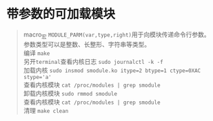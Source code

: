 # 带参数的可加载模块

> macro<sub>宏</sub> `MODULE_PARM(var,type,right)`用于向模块传递命令行参数。 \
> 参数类型可以是整数、长整形、字符串等类型。\
> 编译 `make` \
> 另开`terminal`查看内核日志 `sudo journalctl -k -f` \
> 加载内核 `sudo insmod smodule.ko itype=2 btype=1 ctype=0XAC stype='a'` \
> 查看内核模块 `cat /proc/modules | grep smodule` \
> 卸载内核模块 `sudo rmmod smodule` \
> 查看内核模块 `cat /proc/modules | grep smodule` \
> 清理 `make clean`
